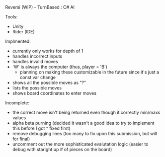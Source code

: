 Reversi (WIP)
	- TurnBased : C# AI

Tools: 
- Unity
- Rider (IDE)

Implmented:
- currently only works for depth of 1
- handles incorrect inputs 
- handles invalid moves
- 'W' is always the computer (thus, player = 'B') 
    - planning on making these customizable in the future since it's just a const var change
- shows all the possible moves as "?"
- lists the possible moves
- shows board coordinates to enter moves

Incomplete:
- the correct move isn't being returned even though it correctly min/maxs values
- alpha beta purning (decided it wasn't a good idea to try to implement this before I got ^ fixed first)
- remove debugging lines (too many to fix upon this submission, but will for final)
- uncomment out the more sophisticated evalutation logic (easier to debug with staright up # of pieces on the board)

